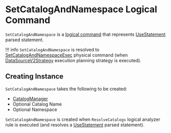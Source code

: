 # SetCatalogAndNamespace Logical Command

`SetCatalogAndNamespace` is a [logical command](Command.md) that represents [UseStatement](UseStatement.md) parsed statement.

!!! info
    `SetCatalogAndNamespace` is resolved to [SetCatalogAndNamespaceExec](../physical-operators/SetCatalogAndNamespaceExec.md) physical command (when [DataSourceV2Strategy](../execution-planning-strategies/DataSourceV2Strategy.md) execution planning strategy is executed).

## Creating Instance

`SetCatalogAndNamespace` takes the following to be created:

* <span id="catalogManager"> [CatalogManager](../connector/catalog/CatalogManager.md)
* <span id="catalogName"> Optional Catalog Name
* <span id="namespace"> Optional Namespace

`SetCatalogAndNamespace` is created when `ResolveCatalogs` logical analyzer rule is executed (and resolves a [UseStatement](UseStatement.md) parsed statement).
